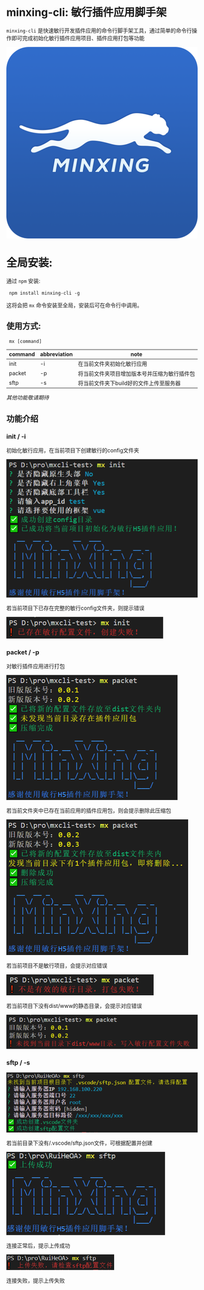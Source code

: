 
# minxing-cli: 敏行插件应用脚手架

`minxing-cli` 是快速敏行开发插件应用的命令行脚手架工具，通过简单的命令行操作即可完成初始化敏行插件应用项目、插件应用打包等功能


![image 敏行](./img/logo.png)

# 全局安装:

通过 `npm` 安装:

     npm install minxing-cli -g

这将会把 `mx` 命令安装至全局，安装后可在命令行中调用。

## 使用方式:

     mx [command]

| command | abbreviation | note |
|---|---|---|
| init | -i | 在当前文件夹初始化敏行应用 |
| packet | -p | 将当前文件夹项目增加版本号并压缩为敏行插件包 |
| sftp | -s | 将当前文件夹下build好的文件上传至服务器 |

*其他功能敬请期待*

## 功能介绍

### init / -i

初始化敏行应用，在当前项目下创建敏行的config文件夹

![Image 创建成功](./img/init_success.png)

若当前项目下已存在完整的敏行config文件夹，则提示错误  

![Image 已存在](./img/init_exist.png)

### packet / -p

对敏行插件应用进行打包

![Image 创建成功](./img/packet_succ_1.png)


若当前文件夹中已存在当前应用的插件应用包，则会提示删除此压缩包                   

![Image 创建成功](./img/packet_succ_2.png)


若当前项目不是敏行项目，会提示对应错误               

![Image 创建成功](./img/packet_error1.png)


若当前项目下没有dist/www的静态目录，会提示对应错误              

![Image 创建成功](./img/packet_error2.png)

### sftp / -s

![Image 创建配置文件](./img/sftp_create.png)

若当前目录下没有/.vscode/sftp.json文件，可根据配置并创建

![Image 上传成功](./img/sftp_succ.png)

连接正常后，提示上传成功

![Image 上传失败](./img/sftp_error1.png)

连接失败，提示上传失败